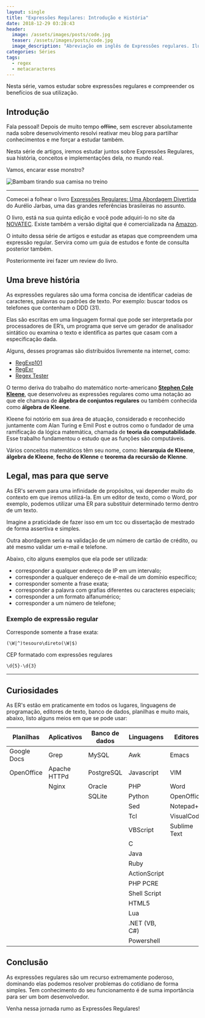 ```yaml
---
layout: single
title: "Expressões Regulares: Introdução e História"
date: 2018-12-29 03:28:43
header:
  image: /assets/images/posts/code.jpg
  teaser: /assets/images/posts/code.jpg
  image_description: "Abreviação em inglês de Expressões regulares. Ilustração"
categories: Séries
tags:
  - regex
  - metacaracteres
---
```

Nesta série, vamos estudar sobre expressões regulares e compreender os benefícios de sua utilização.
## Introdução

Fala pessoal! Depois de muito tempo ~~offline~~, sem escrever absolutamente nada sobre desenvolvimento resolvi reativar meu blog para partilhar conhecimentos e me forçar a estudar também.

Nesta série de artigos, iremos estudar juntos sobre Expressões Regulares, sua história, conceitos e implementações dela, no mundo real.

Vamos, encarar esse monstro?

![Bambam tirando sua camisa no treino](https://img.buzzfeed.com/buzzfeed-static/static/2016-05/31/11/asset/buzzfeed-prod-web11/anigif_sub-buzz-31176-1464709031-4.gif)

---

Comecei a folhear o livro [Expressões Regulares: Uma Abordagem Divertida](https://novatec.com.br/livros/expressoes-regulares-5ed/) do Aurélio Jarbas, uma das grandes referências brasileiras no assunto.

O livro, está na sua quinta edição e você pode adquiri-lo no site da [NOVATEC](https://novatec.com.br/livros/expressoes-regulares-5ed/). Existe também a versão digital que é comercializada na [Amazon](https://www.amazon.com.br/dp/B01BPK1W46/).

O intuito dessa série de artigos e estudar as etapas que compreendem uma expressão regular. Servira como um guia de estudos e fonte de consulta posterior também.

Posteriormente irei fazer um review do livro.

## Uma breve história

As expressões regulares são uma forma concisa de identificar cadeias de caracteres, palavras ou padrões de texto. Por exemplo: buscar todos os telefones que contenham o DDD (31).

Elas são escritas em uma linguagem formal que pode ser interpretada por processadores de ER’s, um programa que serve um gerador de analisador sintático ou examina o texto e identifica as partes que casam com a especificação dada.

Alguns, desses programas são distribuídos livremente na internet, como:

- [RegExp101](https://regex101.com/)
- [RegExr](https://regexr.com/)
- [Regex Tester](https://www.regextester.com/)

O termo deriva do trabalho do matemático norte-americano [**Stephen Cole Kleene**](https://pt.wikipedia.org/wiki/Stephen_Kleene), que desenvolveu as expressões regulares como uma notação ao que ele chamava de **álgebra de conjuntos regulares** ou também conhecida como **álgebra de Kleene**.

Kleene foi notório em sua área de atuação, considerado e reconhecido juntamente com Alan Turing e Emil Post e outros como o fundador de uma ramificação da lógica matemática, chamada de **teoria da computabilidade**. Esse trabalho fundamentou o estudo que as funções são computáveis.

Vários conceitos matemáticos têm seu nome, como: **hierarquia de Kleene**, **álgebra de Kleene**, **fecho de Klenne** e **teorema da recursão de Klenne**.

## Legal, mas para que serve

As ER's servem para uma infinidade de propósitos, vai depender muito do contexto em que iremos utilizá-la. Em um editor de texto, como o <span lang="en">Word</span>, por exemplo, podemos utilizar uma ER para substituir determinado termo dentro de um texto.

Imagine a praticidade de fazer isso em um tcc ou dissertação de mestrado de forma assertiva e simples.

Outra abordagem seria na validação de um número de cartão de crédito, ou até mesmo validar um e-mail e telefone.

Abaixo, cito alguns exemplos que ela pode ser utilizada:

- corresponder a qualquer endereço de IP em um intervalo;
- corresponder a qualquer endereço de e-mail de um domínio específico;
- corresponder somente a frase exata;
- corresponder a palavra com grafias diferentes ou caracteres especiais;
- corresponder a um formato alfanumérico;
- corresponder a um número de telefone;

### Exemplo de expressão regular

Corresponde somente a frase exata:

```shell
(\W|^)tesouro\direto(\W|$)
```

CEP formatado com expressões regulares

```shell
\d{5}-\d{3}
```

---

## Curiosidades

As ER's estão em praticamente em todos os lugares, linguagens de programação, editores de texto, banco de dados, planilhas e muito mais, abaixo, listo alguns meios em que se pode usar:

| Planilhas   | Aplicativos  | Banco de dados | Linguagens    | Editores     |
| ----------- | ------------ | -------------- | ------------- | ------------ |
| Google Docs | Grep         | MySQL          | Awk           | Emacs        |
| OpenOffice  | Apache HTTPd | PostgreSQL     | Javascript    | VIM          |
|             | Nginx        | Oracle         | PHP           | Word         |
|             |              | SQLite         | Python        | OpenOffice   |
|             |              |                | Sed           | Notepad++    |
|             |              |                | Tcl           | VisualCode   |
|             |              |                | VBScript      | Sublime Text |
|             |              |                | C             |              |
|             |              |                | Java          |              |
|             |              |                | Ruby          |              |
|             |              |                | ActionScript  |              |
|             |              |                | PHP PCRE      |              |
|             |              |                | Shell Script  |              |
|             |              |                | HTML5         |              |
|             |              |                | Lua           |              |
|             |              |                | .NET (VB, C#) |              |
|             |              |                | Powershell    |              |

## Conclusão

As expressões regulares são um recurso extremamente poderoso, dominando elas podemos resolver problemas do cotidiano de forma simples. Tem conhecimento do seu funcionamento é de suma importância para ser um bom desenvolvedor.

Venha nessa jornada rumo as Expressões Regulares!
